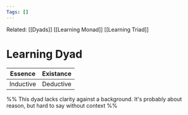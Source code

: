 ```yaml
---
Tags: []
---
```

Related: [[Dyads]] [[Learning Monad]] [[Learning Triad]]
# Learning Dyad
| Essence | Existance |
|---|---|
| Inductive | Deductive |


%% This dyad lacks clarity against a background. It's probably about reason, but hard to say without context
%%